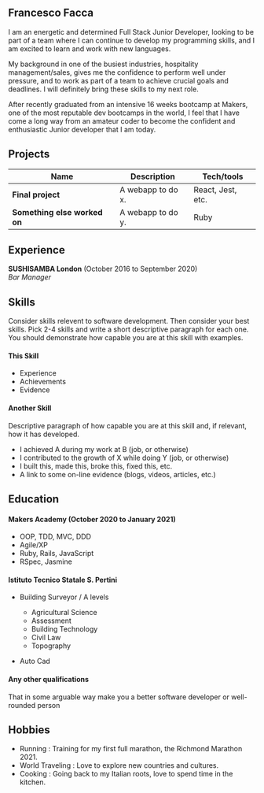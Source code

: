 ## Francesco Facca

I am an energetic and determined Full Stack Junior Developer, looking to be part of a team where I can continue to develop my programming skills, and I am excited to learn and work with new languages.

My background in one of the busiest industries, hospitality management/sales, gives me the confidence to perform well under pressure, and to work as part of a team to achieve crucial goals and deadlines. I will definitely bring these skills to my next role.

After recently graduated from an intensive 16 weeks bootcamp at Makers, one of the most reputable dev bootcamps in the world, I feel that I have come a long way from an amateur coder to become the confident and enthusiastic Junior developer that I am today.

## Projects

| Name                         | Description       | Tech/tools        |
| ---------------------------- | ----------------- | ----------------- |
| **Final project**            | A webapp to do x. | React, Jest, etc. |
| **Something else worked on** | A webapp to do y. | Ruby              |

## Experience

**SUSHISAMBA London** (October 2016 to September 2020)  
_Bar Manager_

## Skills

Consider skills relevent to software development. Then consider your best skills. Pick 2-4 skills and write a short descriptive paragraph for each one. You should demonstrate how capable you are at this skill with examples.

#### This Skill

- Experience
- Achievements
- Evidence

#### Another Skill

Descriptive paragraph of how capable you are at this skill and, if relevant, how it has developed.

- I achieved A during my work at B (job, or otherwise)
- I contributed to the growth of X while doing Y (job, or otherwise)
- I built this, made this, broke this, fixed this, etc.
- A link to some on-line evidence (blogs, videos, articles, etc.)

## Education

#### Makers Academy (October 2020 to January 2021)

- OOP, TDD, MVC, DDD
- Agile/XP
- Ruby, Rails, JavaScript
- RSpec, Jasmine

#### Istituto Tecnico Statale S. Pertini

- Building Surveyor / A levels
  * Agricultural Science
  * Assessment
  * Building Technology
  * Civil Law
  * Topography

- Auto Cad

#### Any other qualifications

That in some arguable way make you a better software developer or well-rounded person

## Hobbies

 * Running : Training for my first full marathon, the Richmond Marathon 2021.
 * World Traveling : Love to explore new countries and cultures.
 * Cooking : Going back to my Italian roots, love to spend time in the kitchen.

